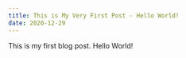 ```yaml
---
title: This is My Very First Post - Hello World!
date: 2020-12-29
---
```


This is my first blog post. Hello World!
